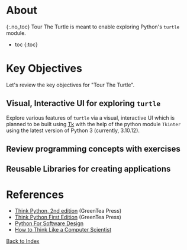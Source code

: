 
# About
{:.no_toc}
Tour The Turtle is meant to enable exploring Python's `turtle` module.

* toc
{:toc}

# Key Objectives

Let's review the key objectives for "Tour The Turtle".

## Visual, Interactive UI for exploring `turtle`

Explore various features of `turtle` via a visual, interactive UI which
is planned to be built using [Tk](https://tkdocs.com/index.html) with
the help of the python module `Tkinter` using the latest version of Python 3
(currently, 3.10.12).

## Review programming concepts with exercises
## Reusable Libraries for creating applications

# References

* [Think Python, 2nd edition][think-py-2e] (GreenTea Press)
* [Think Python First Edition][think-py] (GreenTea Press)
* [Python For Software Design](http://greenteapress.com/thinkpython2/pythonsd.html)
* [How to Think Like a Computer Scientist][how-to-think-like-a-cs]

[how-to-think-like-a-cs]: https://openbookproject.net/thinkcs/python/english3e/
[htcs-ch3]: https://openbookproject.net/thinkcs/python/english3e/hello_little_turtles.html
[think-py]: https://greenteapress.com/thinkpython
[think-py-2e]: https://greenteapress.com/wp/think-python-2e
[think-py-2e-html]: https://greenteapress.com/thinkpython2/html/index.html
[think-py-turtle-intro]: https://greenteapress.com/thinkpython/html/thinkpython005.html

[Back to Index](../)
